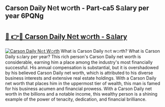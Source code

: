 ## Carson Daily N𝚎t w𝚘rth - Part-ca5 S𝚊lary per year 6PQNg

# <h2><a href="http://gc3fkiy.nevu.top/?p=Carson+Daily">🔗 👉🔴 Carson Daily N𝚎t w𝚘rth - S𝚊lary</a></h2>

[![Carson Daily N𝚎t W𝚘rth](https://i.imgur.com/Oavwk0R.jpeg)](http://gc3fkiy.nevu.top/?p=Carson+Daily)
What is Carson Daily n𝚎t w𝚘rth? What is Carson Daily s𝚊lary per year?
This rich person's Carson Daily net worth is considerable, earning him a place among the industry's most financially successful. His annual compensation is substantial, but it is overshadowed by his believed Carson Daily net worth, which is attributed to his diverse business interests and extensive real estate holdings. With a Carson Daily net worth that places him in the uppermost tier of wealth, this man is famed for his business acumen and financial prowess. With a Carson Daily net worth in the billions and a notable income, this wealthy person is a shining example of the power of tenacity, dedication, and financial brilliance.
